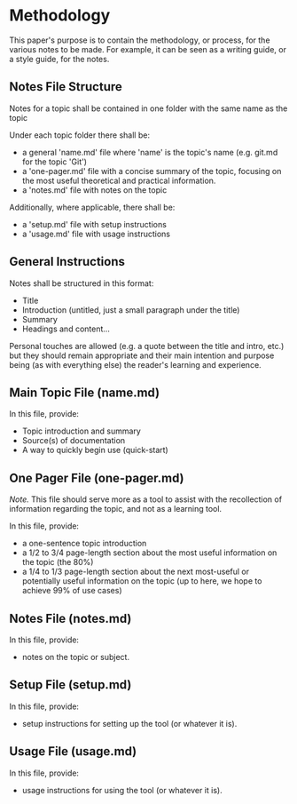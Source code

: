 # Methodology

This paper's purpose is to contain the methodology, or process, for the various notes to be made. For example, it can be seen as a writing guide, or a style guide, for the notes.

## Notes File Structure

Notes for a topic shall be contained in one folder with the same name as the topic

Under each topic folder there shall be:

- a general 'name.md' file where 'name' is the topic's name (e.g. git.md for the topic 'Git')
- a 'one-pager.md' file with a concise summary of the topic, focusing on the most useful theoretical and practical information.
- a 'notes.md' file with notes on the topic

Additionally, where applicable, there shall be:

- a 'setup.md' file with setup instructions
- a 'usage.md' file with usage instructions

## General Instructions

Notes shall be structured in this format:

- Title
- Introduction (untitled, just a small paragraph under the title)
- Summary
- Headings and content...

Personal touches are allowed (e.g. a quote between the title and intro, etc.) but they should remain appropriate and their main intention and purpose being (as with everything else) the reader's learning and experience.

## Main Topic File (name.md)

In this file, provide:

- Topic introduction and summary
- Source(s) of documentation
- A way to quickly begin use (quick-start)

## One Pager File (one-pager.md)

*Note.* This file should serve more as a tool to assist with the recollection of information regarding the topic, and not as a learning tool.

In this file, provide:

- a one-sentence topic introduction
- a 1/2 to 3/4 page-length section about the most useful information on the topic (the 80%)
- a 1/4 to 1/3 page-length section about the next most-useful or potentially useful information on the topic (up to here, we hope to achieve 99% of use cases)

## Notes File (notes.md)

In this file, provide:

- notes on the topic or subject.

## Setup File (setup.md)

In this file, provide:

- setup instructions for setting up the tool (or whatever it is).

## Usage File (usage.md)

In this file, provide:

- usage instructions for using the tool (or whatever it is).
